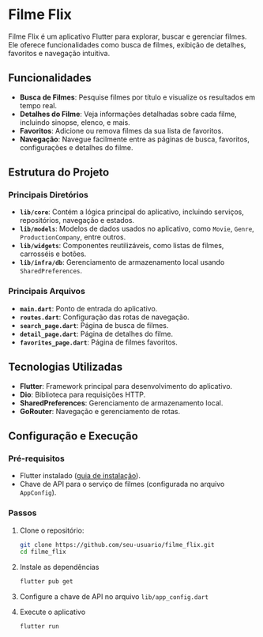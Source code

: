 # Filme Flix

Filme Flix é um aplicativo Flutter para explorar, buscar e gerenciar filmes. Ele oferece funcionalidades como busca de filmes, exibição de detalhes, favoritos e navegação intuitiva.

## Funcionalidades

- **Busca de Filmes**: Pesquise filmes por título e visualize os resultados em tempo real.
- **Detalhes do Filme**: Veja informações detalhadas sobre cada filme, incluindo sinopse, elenco, e mais.
- **Favoritos**: Adicione ou remova filmes da sua lista de favoritos.
- **Navegação**: Navegue facilmente entre as páginas de busca, favoritos, configurações e detalhes do filme.

## Estrutura do Projeto

### Principais Diretórios

- **`lib/core`**: Contém a lógica principal do aplicativo, incluindo serviços, repositórios, navegação e estados.
- **`lib/models`**: Modelos de dados usados no aplicativo, como `Movie`, `Genre`, `ProductionCompany`, entre outros.
- **`lib/widgets`**: Componentes reutilizáveis, como listas de filmes, carrosséis e botões.
- **`lib/infra/db`**: Gerenciamento de armazenamento local usando `SharedPreferences`.

### Principais Arquivos

- **`main.dart`**: Ponto de entrada do aplicativo.
- **`routes.dart`**: Configuração das rotas de navegação.
- **`search_page.dart`**: Página de busca de filmes.
- **`detail_page.dart`**: Página de detalhes do filme.
- **`favorites_page.dart`**: Página de filmes favoritos.

## Tecnologias Utilizadas

- **Flutter**: Framework principal para desenvolvimento do aplicativo.
- **Dio**: Biblioteca para requisições HTTP.
- **SharedPreferences**: Gerenciamento de armazenamento local.
- **GoRouter**: Navegação e gerenciamento de rotas.

## Configuração e Execução

### Pré-requisitos

- Flutter instalado ([guia de instalação](https://docs.flutter.dev/get-started/install)).
- Chave de API para o serviço de filmes (configurada no arquivo `AppConfig`).

### Passos

1. Clone o repositório:
   ```bash
   git clone https://github.com/seu-usuario/filme_flix.git
   cd filme_flix
    ```

2. Instale as dependências
    ```bash
    flutter pub get
    ```

3. Configure a chave de API no arquivo `lib/app_config.dart`

4. Execute o aplicativo
    ```bash
    flutter run
    ```
